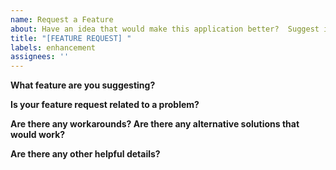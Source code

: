 ```yaml
---
name: Request a Feature
about: Have an idea that would make this application better?  Suggest it!
title: "[FEATURE REQUEST] "
labels: enhancement
assignees: ''
---
```


<!-- All fields are optional, but the more you can provide, and sooner we can help. -->

**What feature are you suggesting?**

<!-- Describe the ideal change or update that would make your life better. -->

**Is your feature request related to a problem?**

<!--
  If so, describe the problem as best as you can, keeping in mind that this is a public forum.
  Keep confidential details confidential! For example, I'm always frustrated when [...]
-->

**Are there any workarounds?  Are there any alternative solutions that would work?**

<!--
  Having a workaround doesn't mean the feature request will be discarded.
  It does help prioritize, and it also helps with crafting the solution.
-->

**Are there any other helpful details?**

<!-- The more information you can provide, the better chance the solution will be right the first time! -->


<!--
  Thanks for helping to make the Parking Ticket System application better!
-->
